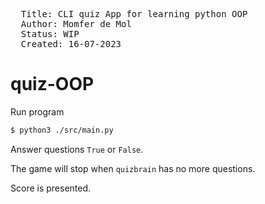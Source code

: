 
<pre>
  Title: CLI quiz App for learning python OOP
  Author: Momfer de Mol
  Status: WIP
  Created: 16-07-2023
</pre>

# quiz-OOP

Run program
```sh
$ python3 ./src/main.py
```

Answer questions `True` or `False`.

The game will stop when `quizbrain` has no more questions.

Score is presented.